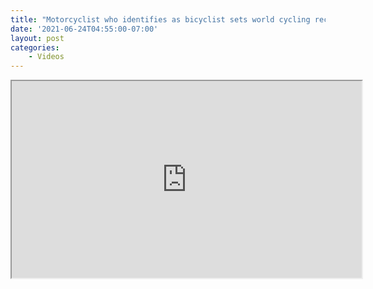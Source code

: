 ```yaml
---
title: "Motorcyclist who identifies as bicyclist sets world cycling records"
date: '2021-06-24T04:55:00-07:00'
layout: post
categories:
    - Videos
---
```


<iframe width="560" height="315" src="https://www.youtube.com/embed/ipvesqJP1e4?si=HQ9RIojOClaLQLGC" title="Motorcyclist Who Identifies As Bicyclist Sets Cycling World Record" allow="accelerometer; autoplay; clipboard-write; encrypted-media; gyroscope; picture-in-picture; web-share" referrerpolicy="strict-origin-when-cross-origin" allowfullscreen></iframe>
